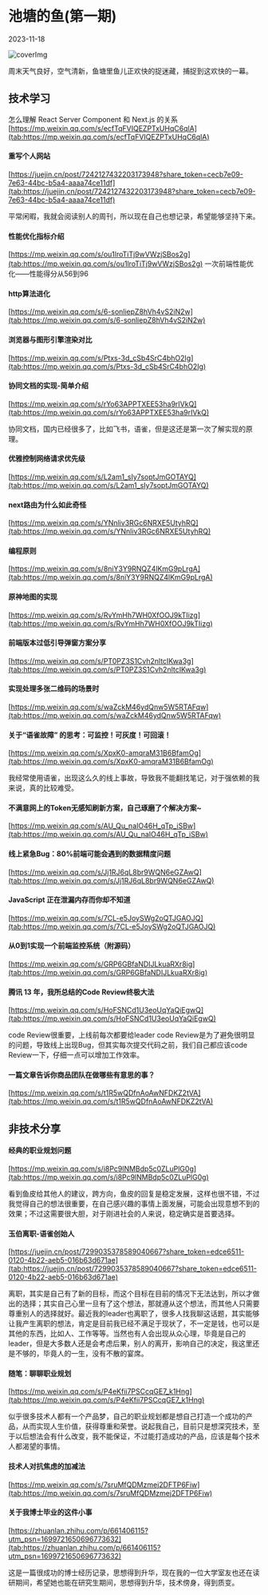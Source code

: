 # 池塘的鱼(第一期)

2023-11-18

![coverImg](https://www.freeimg.cn/i/2023/12/24/6587cbcb7d05f.jpg)

周末天气良好，空气清新，鱼塘里鱼儿正欢快的捉迷藏，捕捉到这欢快的一幕。

## 技术学习
怎么理解 React Server Component 和 Next.js 的关系  
[https://mp.weixin.qq.com/s/ecfTqFVIQEZPTxUHqC6qlA](tab:https://mp.weixin.qq.com/s/ecfTqFVIQEZPTxUHqC6qlA)  


#### 重写个人网站  
[https://juejin.cn/post/7242127432203173948?share_token=cecb7e09-7e63-44bc-b5a4-aaaa74ce11df](tab:https://juejin.cn/post/7242127432203173948?share_token=cecb7e09-7e63-44bc-b5a4-aaaa74ce11df)  

平常闲暇，我就会阅读别人的周刊，所以现在自己也想记录，希望能够坚持下来。  


#### 性能优化指标介绍  
[https://mp.weixin.qq.com/s/ou1lroTiTj9wVWzjSBos2g](tab:https://mp.weixin.qq.com/s/ou1lroTiTj9wVWzjSBos2g)
一次前端性能优化——性能得分从56到96  


#### http算法进化  
[https://mp.weixin.qq.com/s/6-sonliepZ8hVh4vS2iN2w](tab:https://mp.weixin.qq.com/s/6-sonliepZ8hVh4vS2iN2w)

#### 浏览器与图形引擎渲染对比  
[https://mp.weixin.qq.com/s/Ptxs-3d_cSb4SrC4bhO2Ig](tab:https://mp.weixin.qq.com/s/Ptxs-3d_cSb4SrC4bhO2Ig)

#### 协同文档的实现-简单介绍
[https://mp.weixin.qq.com/s/rYo63APPTXEE53ha9rIVkQ](tab:https://mp.weixin.qq.com/s/rYo63APPTXEE53ha9rIVkQ)  
  
协同文档，国内已经很多了，比如飞书，语雀，但是这还是第一次了解实现的原理。  



#### 优雅控制网络请求优先级  
[https://mp.weixin.qq.com/s/L2am1_sIy7soptJmGOTAYQ](tab:https://mp.weixin.qq.com/s/L2am1_sIy7soptJmGOTAYQ)

#### next路由为什么如此奇怪  
[https://mp.weixin.qq.com/s/YNnliv3RGc6NRXE5UtyhRQ](tab:https://mp.weixin.qq.com/s/YNnliv3RGc6NRXE5UtyhRQ)

#### 编程原则  
[https://mp.weixin.qq.com/s/8niY3Y9RNQZ4lKmG9pLrgA](tab:https://mp.weixin.qq.com/s/8niY3Y9RNQZ4lKmG9pLrgA)


#### 原神地图的实现  
[https://mp.weixin.qq.com/s/RvYmHh7WH0XfOOJ9kTIizg](tab:https://mp.weixin.qq.com/s/RvYmHh7WH0XfOOJ9kTIizg)

#### 前端版本过低引导弹窗方案分享  
[https://mp.weixin.qq.com/s/PT0PZ3S1Cvh2nltcIKwa3g](tab:https://mp.weixin.qq.com/s/PT0PZ3S1Cvh2nltcIKwa3g)

#### 实现处理多张二维码的场景时  
[https://mp.weixin.qq.com/s/waZckM46ydQnw5W5RTAFqw](tab:https://mp.weixin.qq.com/s/waZckM46ydQnw5W5RTAFqw)


 #### 关于“语雀故障” 的思考：可监控！可灰度！可回滚！    
[https://mp.weixin.qq.com/s/XpxK0-amqraM31B6BfamOg](tab:https://mp.weixin.qq.com/s/XpxK0-amqraM31B6BfamOg)  

我经常使用语雀，出现这么久的线上事故，导致我不能翻找笔记，对于强依赖的我来说，真的比较难受。  

#### 不满意网上的Token无感知刷新方案，自己琢磨了个解决方案~  
[https://mp.weixin.qq.com/s/AU_Qu_naIO46H_qTp_iSBw](tab:https://mp.weixin.qq.com/s/AU_Qu_naIO46H_qTp_iSBw)

#### 线上紧急Bug：80%前端可能会遇到的数据精度问题  
[https://mp.weixin.qq.com/s/Jj1RJ6qL8br9WQN6eGZAwQ](tab:https://mp.weixin.qq.com/s/Jj1RJ6qL8br9WQN6eGZAwQ)

#### JavaScript 正在泄漏内存而你却不知道  
[https://mp.weixin.qq.com/s/7CL-e5JoySWg2oQTJGAOJQ](tab:https://mp.weixin.qq.com/s/7CL-e5JoySWg2oQTJGAOJQ)

#### 从0到1实现一个前端监控系统（附源码）  
[https://mp.weixin.qq.com/s/GRP6GBfaNDIJLkuaRXr8ig](tab:https://mp.weixin.qq.com/s/GRP6GBfaNDIJLkuaRXr8ig)

#### 腾讯 13 年，我所总结的Code Review终极大法  
[https://mp.weixin.qq.com/s/HoFSNCd1U3eoUqYaQiEgwQ](tab:https://mp.weixin.qq.com/s/HoFSNCd1U3eoUqYaQiEgwQ)  

code Review很重要，上线前每次都要给leader code Review是为了避免很明显的问题，导致线上出现Bug，但其实每次提交代码之前，我们自己都应该code Review一下，仔细一点可以增加工作效率。

#### 一篇文章告诉你商品团队在做哪些有意思的事？  
[https://mp.weixin.qq.com/s/t1R5wQDfnAoAwNFDKZ2tVA](tab:https://mp.weixin.qq.com/s/t1R5wQDfnAoAwNFDKZ2tVA)

## 非技术分享

#### 经典的职业规划问题   
[https://mp.weixin.qq.com/s/i8Pc9lNMBdp5c0ZLuPlG0g](tab:https://mp.weixin.qq.com/s/i8Pc9lNMBdp5c0ZLuPlG0g)  

看到鱼皮给其他人的建议，跨方向，鱼皮的回复是稳定发展，这样也很不错，不过我觉得自己的想法很重要，在自己感兴趣的事情上面发展，可能会出现意想不到的效果；不过这需要很大胆，对于刚进社会的人来说，稳定确实是首要选择。 

#### 玉伯离职-语雀创始人  
[https://juejin.cn/post/7299035378589040667?share_token=edce6511-0120-4b22-aeb5-016b63d671ae](tab:https://juejin.cn/post/7299035378589040667?share_token=edce6511-0120-4b22-aeb5-016b63d671ae)  

离职，其实是自己有了新的目标，而这个目标在目前的情况下无法达到，所以才做出的选择；其实自己心里一旦有了这个想法，那就遵从这个想法，而其他人只需要尊重别人的选择就好。最近我的leader也离职了，很多人找我聊这话题，其实能够让我产生离职的想法，肯定是目前我已经不满足于现状了，不一定是钱，也可以是其他的东西，比如人、工作等等。当然也有人会出现从众心理，毕竟是自己的leader，但是大多数人还是会考虑后果，别人的离开，影响自己的决定，我这里还是不够的，毕竟人的一生，没有不散的宴席。  

#### 随笔：聊聊职业规划  
[https://mp.weixin.qq.com/s/P4eKfii7PSCcqGE7_k1Hng](tab:https://mp.weixin.qq.com/s/P4eKfii7PSCcqGE7_k1Hng)  

似乎很多技术人都有一个产品梦，自己的职业规划都是想自己打造一个成功的产品，从而实现人生价值，获得尊重和荣誉。说起我自己，目前只是想深究技术，至于以后想法会有什么改变，我不能保证，不过能打造成功的产品，应该是每个技术人都渴望的事情。

#### 技术人对抗焦虑的加减法  
[https://mp.weixin.qq.com/s/7sruMfQDMzmej2DFTP6Fiw](tab:https://mp.weixin.qq.com/s/7sruMfQDMzmej2DFTP6Fiw)

#### 关于我博士毕业的这件小事  
[https://zhuanlan.zhihu.com/p/661406115?utm_psn=1699721650696773632](tab:https://zhuanlan.zhihu.com/p/661406115?utm_psn=1699721650696773632)  

这是一篇很成功的博士经历记录，思想得到升华，现在我的一位大学室友也还在读研期间，希望她也能在研究生期间，思想得到升华，技术傍身，得到质变。  



